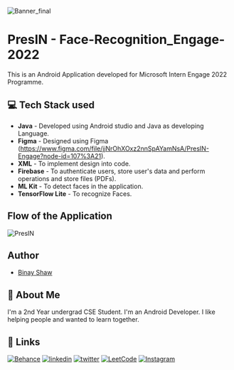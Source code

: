 ![Banner_final](https://user-images.githubusercontent.com/62587060/170310091-19c3c843-f859-42fb-898f-1b3ea5b7005d.png)

# PresIN - Face-Recognition_Engage-2022
This is an Android Application developed for Microsoft Intern Engage 2022 Programme.
<br />

## 💻 Tech Stack used 
- **Java** - Developed using Android studio and Java as developing Language.<br />
- **Figma** - Designed using Figma (https://www.figma.com/file/jjNrOhXOxz2nnSpAYamNsA/PresIN-Engage?node-id=107%3A21).<br />
- **XML** - To implement design into code.<br />
- **Firebase** - To authenticate users, store user's data and perform operations and store files (PDFs).<br />
- **ML Kit** - To detect faces in the application.<br />
- **TensorFlow Lite** - To recognize Faces.<br />

## Flow of the Application
![PresIN](https://user-images.githubusercontent.com/62587060/170339689-8665f94f-f158-4717-80b1-8713251e6bc8.png)



## Author
- [Binay Shaw](https://www.github.com/binayshaw7777)


## 🚀 About Me
I'm a 2nd Year undergrad CSE Student. I'm an Android Developer.
I like helping people and wanted to learn together.


## 🔗 Links
[![Behance](https://img.shields.io/badge/Behance-1769ff?style=for-the-badge&logo=behance&logoColor=white)](https://katherinempeterson.com/)
[![linkedin](https://img.shields.io/badge/linkedin-0A66C2?style=for-the-badge&logo=linkedin&logoColor=white)](https://www.linkedin.com/in/binayshaw7777/)
[![twitter](https://img.shields.io/badge/twitter-1DA1F2?style=for-the-badge&logo=twitter&logoColor=white)](https://twitter.com/binayplays7777)
[![LeetCode](https://img.shields.io/badge/LeetCode-000000?style=for-the-badge&logo=LeetCode&logoColor=#d16c06)](https://leetcode.com/binayshaw7777/)
[![Instagram](https://img.shields.io/badge/im_yonderly-%23E4405F.svg?style=for-the-badge&logo=Instagram&logoColor=white)](https://www.instagram.com/im_yonderly/)
